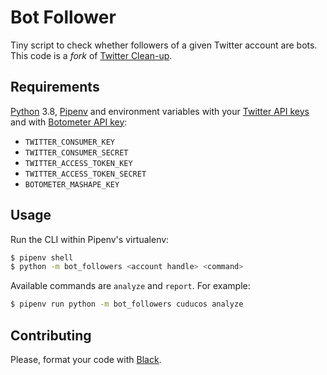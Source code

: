 Bot Follower
================

Tiny script to check whether followers of a given Twitter account are bots.
This code is a _fork_ of [Twitter
Clean-up](https://github.com/cuducos/twitter-cleanup). 

Requirements
------------

[Python](https://python.org) 3.8, [Pipenv](https://pipenv.readthedocs.io/en/latest/) and environment variables with your [Twitter API keys](https://developer.twitter.com/apps) and with [Botometer API key](https://market.mashape.com/OSoMe/botometer):

  * ``TWITTER_CONSUMER_KEY``
  * ``TWITTER_CONSUMER_SECRET``
  * ``TWITTER_ACCESS_TOKEN_KEY``
  * ``TWITTER_ACCESS_TOKEN_SECRET``
  * ``BOTOMETER_MASHAPE_KEY``

Usage
-----

Run the CLI within Pipenv's virtualenv:

```bash
$ pipenv shell
$ python -m bot_followers <account handle> <command>
```

Available commands are `analyze` and `report`. For example:

```bash
$ pipenv run python -m bot_followers cuducos analyze
```

Contributing
------------

Please, format your code with [Black](https://github.com/ambv/black).
